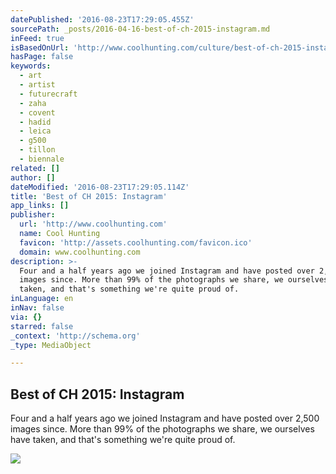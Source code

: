 ```yaml
---
datePublished: '2016-08-23T17:29:05.455Z'
sourcePath: _posts/2016-04-16-best-of-ch-2015-instagram.md
inFeed: true
isBasedOnUrl: 'http://www.coolhunting.com/culture/best-of-ch-2015-instagram'
hasPage: false
keywords:
  - art
  - artist
  - futurecraft
  - zaha
  - covent
  - hadid
  - leica
  - g500
  - tillon
  - biennale
related: []
author: []
dateModified: '2016-08-23T17:29:05.114Z'
title: 'Best of CH 2015: Instagram'
app_links: []
publisher:
  url: 'http://www.coolhunting.com'
  name: Cool Hunting
  favicon: 'http://assets.coolhunting.com/favicon.ico'
  domain: www.coolhunting.com
description: >-
  Four and a half years ago we joined Instagram and have posted over 2,500
  images since. More than 99% of the photographs we share, we ourselves have
  taken, and that's something we're quite proud of.
inLanguage: en
inNav: false
via: {}
starred: false
_context: 'http://schema.org'
_type: MediaObject

---
```

<article style=""><h1>Best of CH 2015: Instagram</h1><p>Four and a half years ago we joined Instagram and have posted over 2,500 images since. More than 99% of the photographs we share, we ourselves have taken, and that's something we're quite proud of.</p><img src="http://assets.coolhunting.com/coolhunting/2015/12/21/large_Best-of-CH-2015-Instagram.jpg" /></article>